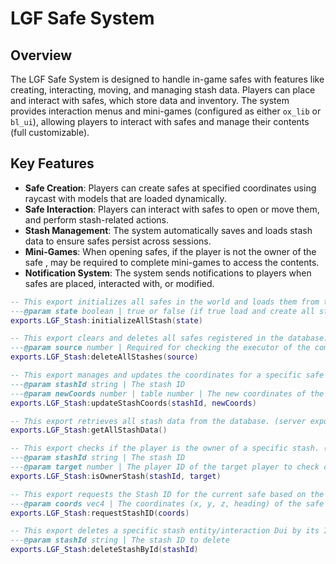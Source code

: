 # LGF Safe System 

## Overview

The LGF Safe System is designed to handle in-game safes with features like creating, interacting, moving, and managing stash data. Players can place and interact with safes, which store data and inventory. The system provides interaction menus and mini-games (configured as either `ox_lib` or `bl_ui`), allowing players to interact with safes and manage their contents (full customizable).

## Key Features

- **Safe Creation**: Players can create safes at specified coordinates using raycast with models that are loaded dynamically.
- **Safe Interaction**: Players can interact with safes to open or move them, and perform stash-related actions.
- **Stash Management**: The system automatically saves and loads stash data to ensure safes persist across sessions.
- **Mini-Games**: When opening safes, if the player is not the owner of the safe , may be required to complete mini-games to access the contents.
- **Notification System**: The system sends notifications to players when safes are placed, interacted with, or modified.

```lua
-- This export initializes all safes in the world and loads them from the server. (client exports)
---@param state boolean | true or false (if true load and create all stash and objects retrieved from the database if false unload and delete all props and interaction from the world)
exports.LGF_Stash:initializeAllStash(state)

-- This export clears and deletes all safes registered in the database. (server exports)
---@param source number | Required for checking the executor of the command to prevent exploit
exports.LGF_Stash:deleteAllStashes(source)

-- This export manages and updates the coordinates for a specific safe entity. (server exports)
---@param stashId string | The stash ID
---@param newCoords number | table number | The new coordinates of the safe entity
exports.LGF_Stash:updateStashCoords(stashId, newCoords)

-- This export retrieves all stash data from the database. (server exports)
exports.LGF_Stash:getAllStashData()

-- This export checks if the player is the owner of a specific stash. (server exports)
---@param stashId string | The stash ID
---@param target number | The player ID of the target player to check ownership for
exports.LGF_Stash:isOwnerStash(stashId, target)

-- This export requests the Stash ID for the current safe based on the provided coordinates. (server exports)
---@param coords vec4 | The coordinates (x, y, z, heading) of the safe entity
exports.LGF_Stash:requestStashID(coords)

-- This export deletes a specific stash entity/interaction Dui by its ID. (server exports)
---@param stashId string | The stash ID to delete
exports.LGF_Stash:deleteStashById(stashId)
```
